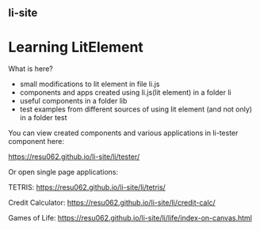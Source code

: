 ## li-site
# Learning LitElement

What is here?
  - small modifications to lit element in file li.js
  - components and apps created using li.js(lit element) in a folder li
  - useful components in a folder lib
  - test examples from different sources of using lit element (and not only) in a folder test


You can view created components and various applications in li-tester component here: 

https://resu062.github.io/li-site/li/tester/

Or open single page applications:

TETRIS: https://resu062.github.io/li-site/li/tetris/

Credit Calculator: https://resu062.github.io/li-site/li/credit-calc/

Games of Life: https://resu062.github.io/li-site/li/life/index-on-canvas.html
